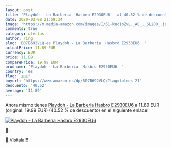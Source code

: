```yaml
---
layout: post
title: 'Playdoh - La Barberia  Hasbro E2930EU6   al 40.52 % de descuento'
date: 2020-03-08 21:59:34
image: 'https://m.media-amazon.com/images/I/51-kucIoZvL._AC_._SL200_.jpg'
comments: true
category: ofertas
author: ring
slug: 'B07B692VLQ-es Playdoh - La Barberia  Hasbro E2930EU6  '
actualPrice: 11.89 EUR
currency: EUR
price: 11.89
comparePrice: 19.99 EUR
prodname: 'Playdoh - La Barberia  Hasbro E2930EU6  '
country: 'es'
flag: '🇪🇸'
buyurl: 'https://www.amazon.es/dp/B07B692VLQ/?tag=tolees-21'
descuento: '40.52'
average: '11.89'
---
```


Ahora mismo tienes [Playdoh - La Barberia  Hasbro E2930EU6  ](https://www.amazon.es/dp/B07B692VLQ/?tag=tolees-21) a 11.89 EUR (original: 19.99 EUR) (40.52 %  de descuento) en el siguiente enlace!

[![Playdoh - La Barberia  Hasbro E2930EU6  ](https://m.media-amazon.com/images/I/51-kucIoZvL._AC_._SL200_.jpg)](https://www.amazon.es/dp/B07B692VLQ/?tag=tolees-21)

🔎:


[🛒 Visítala!!!](https://www.amazon.es/dp/B07B692VLQ/?tag=tolees-21)
